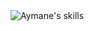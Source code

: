  <img src="https://skillicons.dev/icons?i=tailwindcss,sass,js,ts,php,python,java,mysql,postgresql,mongodb,nodejs,react,nextjs,laravel,express&perline=15&theme=dark" alt="Aymane's skills"/>
